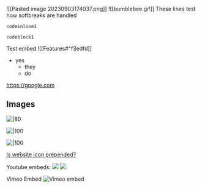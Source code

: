![[Pasted image 20230903174037.png]]
![[bumblebee.gif]]
These lines test
how softbreaks are handled

`codeinline1`
```
codeblock1
```
Test embed
![[Features#^f3edfd]]

- yes
	- they
	- do

https://google.com
## Images

![|80](bumblebee-at-root.gif)

![|100](bumblebee.gif)


![|100](Assets/bumblebee.gif)

[Is website icon prepended?](https://www.youtube.com/watch?v=aFBp0cZ79bQ)

Youtube embeds:
![](https://youtu.be/aFBp0cZ79bQ?si=rdrrNxhVlJWzHpVw)
![](https://www.youtube.com/watch?v=aFBp0cZ79bQ)

Vimeo Embed
![Vimeo embed](https://vimeo.com/789006133)